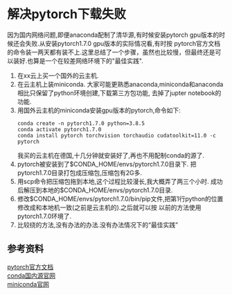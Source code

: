 # 解决pytorch下载失败
因为国内网络问题,即便anaconda配制了清华源,有时候安装pytorch gpu版本的时候还会失败.从安装pytorch1.7.0 gpu版本的实际情况看,有时按
pytorch官方文档的命令装一两天都有装不上.这里总结了一个步骤，虽然也比较慢，但最终还是可以装好.也算是一个在较差网络环境下的"最佳实践".
1. 在xx云上买一个国外的云主机.
1. 在云主机上装miniconda. 大家可能更熟悉anaconda,miniconda和anaconda相比只保留了python环境创建,下载第三方包功能,
去掉了jupter notebook的功能.
1. 用国外云主机的miniconda安装gpu版本的pytorch,命令如下:
   ```
   conda create -n pytorch1.7.0 python=3.8.5
   conda activate pytorch1.7.0
   conda install pytorch torchvision torchaudio cudatoolkit=11.0 -c pytorch
   ```
   我买的云主机在德国,十几分钟就安装好了,再也不用配制conda的源了.
1. pytorch被安装到了$CONDA_HOME/envs/pytorch1.7.0目录下. 把pytorch1.7.0目录打包成压缩包,压缩包有2G多.
1. 用scp命令把压缩包拖到本地,这个过程比较漫长,我大概弄了两三个小时. 成功后解压到本地的$CONDA_HOME/envs/pytorch1.7.0目录.
1. 修改$CONDA_HOME/envs/pytorch1.7.0/bin/pip文件,把第1行python的位置修改成和本地机一致(之前是云主机的).之后就可以按
以前的方法使用pytorch1.7.0环境了.
1. 比较绕的方法,没有办法的办法.没有办法情况下的“最佳实践”
## 参考资料
[pytorch官方文档](https://pytorch.org/)  
[conda国内源官网](https://mirrors.tuna.tsinghua.edu.cn/help/anaconda/)  
[miniconda官网](https://docs.conda.io/en/latest/miniconda.html)